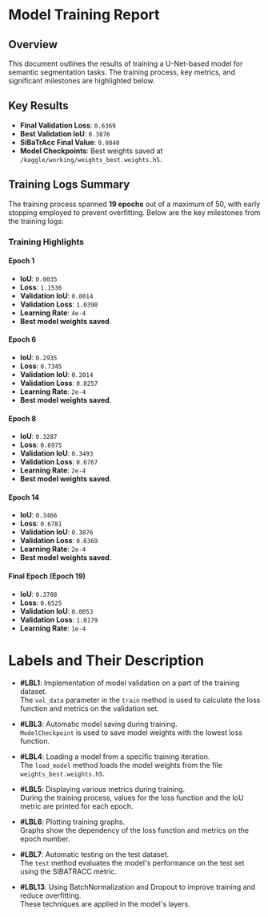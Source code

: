 # Model Training Report

## Overview

This document outlines the results of training a U-Net-based model for semantic segmentation tasks. The training process, key metrics, and significant milestones are highlighted below.

## Key Results

* **Final Validation Loss**: `0.6369`
* **Best Validation IoU**: `0.3876`
* **SiBaTrAcc Final Value**: `0.8040`
* **Model Checkpoints**: Best weights saved at `/kaggle/working/weights_best.weights.h5`.

## Training Logs Summary

The training process spanned **19 epochs** out of a maximum of 50, with early stopping employed to prevent overfitting. Below are the key milestones from the training logs:

### Training Highlights

#### Epoch 1
* **IoU**: `0.0035`
* **Loss**: `1.1536`
* **Validation IoU**: `0.0014`
* **Validation Loss**: `1.0390`
* **Learning Rate**: `4e-4`
* **Best model weights saved**.

#### Epoch 6
* **IoU**: `0.2935`
* **Loss**: `0.7345`
* **Validation IoU**: `0.2014`
* **Validation Loss**: `0.8257`
* **Learning Rate**: `2e-4`
* **Best model weights saved**.

#### Epoch 8
* **IoU**: `0.3287`
* **Loss**: `0.6975`
* **Validation IoU**: `0.3493`
* **Validation Loss**: `0.6767`
* **Learning Rate**: `2e-4`
* **Best model weights saved**.

#### Epoch 14
* **IoU**: `0.3466`
* **Loss**: `0.6781`
* **Validation IoU**: `0.3876`
* **Validation Loss**: `0.6369`
* **Learning Rate**: `2e-4`
* **Best model weights saved**.

#### Final Epoch (Epoch 19)
* **IoU**: `0.3708`
* **Loss**: `0.6525`
* **Validation IoU**: `0.0053`
* **Validation Loss**: `1.0179`
* **Learning Rate**: `1e-4`

# Labels and Their Description

- **#LBL1**: Implementation of model validation on a part of the training dataset.  
  The `val_data` parameter in the `train` method is used to calculate the loss function and metrics on the validation set.

- **#LBL3**: Automatic model saving during training.  
  `ModelCheckpoint` is used to save model weights with the lowest loss function.

- **#LBL4**: Loading a model from a specific training iteration.  
  The `load_model` method loads the model weights from the file `weights_best.weights.h5`.

- **#LBL5**: Displaying various metrics during training.  
  During the training process, values for the loss function and the IoU metric are printed for each epoch.

- **#LBL6**: Plotting training graphs.  
  Graphs show the dependency of the loss function and metrics on the epoch number.

- **#LBL7**: Automatic testing on the test dataset.  
  The `test` method evaluates the model's performance on the test set using the SIBATRACC metric.

- **#LBL13**: Using BatchNormalization and Dropout to improve training and reduce overfitting.  
  These techniques are applied in the model's layers.

